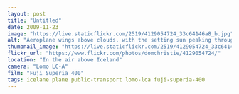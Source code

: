 ```yaml
---
layout: post
title: "Untitled"
date: 2009-11-23
image: "https://live.staticflickr.com/2519/4129054724_33c64146a8_b.jpg"
alt: "Aeroplane wings above clouds, with the setting sun peaking through"
thumbnail_image: "https://live.staticflickr.com/2519/4129054724_33c64146a8_q.jpg"
flickr_url: "https://www.flickr.com/photos/domchristie/4129054724/"
location: "In the air above Iceland"
camera: "Lomo LC-A"
film: "Fuji Superia 400"
tags: icelane plane public-transport lomo-lca fuji-superia-400
---
```

